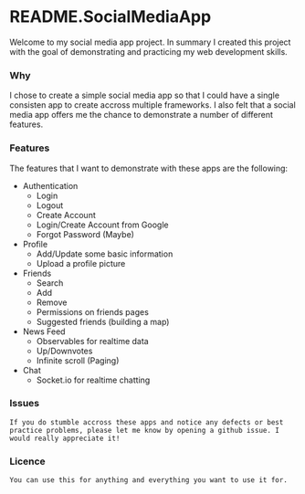# README.SocialMediaApp

Welcome to my social media app project. In summary I created this project with the goal of demonstrating and practicing my web development skills. 

### Why

I chose to create a simple social media app so that I could have a single consisten app to create accross multiple frameworks. I also felt that a social media app offers me the chance to demonstrate a number of different features.

### Features

The features that I want to demonstrate with these apps are the following:

* Authentication
    * Login
    * Logout
    * Create Account
    * Login/Create Account from Google
    * Forgot Password (Maybe)
* Profile
    * Add/Update some basic information
    * Upload a profile picture
* Friends
    * Search
    * Add
    * Remove
    * Permissions on friends pages
    * Suggested friends (building a map)
* News Feed
    * Observables for realtime data
    * Up/Downvotes
    * Infinite scroll (Paging)
* Chat
    * Socket.io for realtime chatting
    
### Issues
    
    If you do stumble accross these apps and notice any defects or best practice problems, please let me know by opening a github issue. I would really appreciate it!
    
### Licence

    You can use this for anything and everything you want to use it for.
